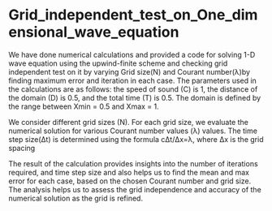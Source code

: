 # Grid_independent_test_on_One_dimensional_wave_equation
We have done numerical calculations and provided a code for solving 1-D wave equation using the upwind-finite scheme and checking grid independent test on it by varying Grid size(N) and Courant number(λ)by finding maximum error and iteration in each case.
The parameters used in the calculations are as follows: the speed of sound (C) is 1, the distance of the domain (D) is 0.5, and the total time (T) is 0.5. The domain is defined by the range between Xmin = 0.5 and Xmax = 1.

We consider different grid sizes (N). For each grid size, we evaluate the numerical solution for various Courant number values (λ) values. The time step size(Δt) is determined using the formula cΔt/Δx=λ, where Δx is the grid spacing

The result of the calculation provides insights into the number of iterations required, and time step size and also helps us to find the mean and max error for each case, based on the chosen Courant number and grid size. The analysis helps us to assess the grid independence and accuracy of the numerical solution as the grid is refined.

